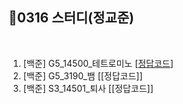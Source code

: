 ## 📘0316 스터디(정교준)
</br>

1. [백준] G5_14500_테트로미노 [[정답코드](https://github.com/daejeon5-algostudy/AlgorithmStudy/blob/main/%EC%8A%A4%ED%84%B0%EB%94%94/0316/%EC%A0%95%EA%B5%90%EC%A4%80/G5_14500_%ED%85%8C%ED%8A%B8%EB%A1%9C%EB%AF%B8%EB%85%B8.md)]
2. [백준] G5_3190_뱀 [[정답코드]]
3. [백준] S3_14501_퇴사 [[정답코드]]
